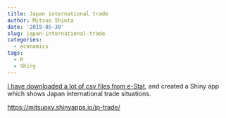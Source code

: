 ```yaml
---
title: Japan international trade
author: Mitsuo Shiota
date: '2019-05-30'
slug: japan-international-trade
categories:
  - economics
tags:
  - R
  - Shiny
---
```


[I have downloaded a lot of csv files from e-Stat](https://github.com/mitsuoxv/jp-trade), and created a Shiny app which shows Japan international trade situations.

https://mitsuoxv.shinyapps.io/jp-trade/
